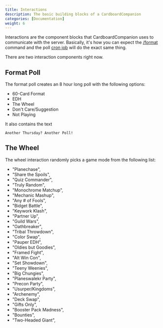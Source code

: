 ```yaml
---
title: Interactions
description: The basic building blocks of a CardboardCompanion
categories: [Documentation]
weight: 6
---
```


Interactions are the component blocks that CardboardCompanion uses to communicate with
the server. Basically, it's how you can expect the [/format](/docs/users-guide/commands#format)
command and the poll [cron job](/docs/users-guide/cron-jobs/) will do the exact same thing.

There are two interaction components right now.

## Format Poll

The format poll creates an 8 hour long poll with the following options:

- 60-Card Format
- EDH
- The Wheel
- Don't Care/Suggestion
- Not Playing

It also contains the text

```
Another Thursday? Another Poll!
```

## The Wheel

The wheel interaction randomly picks a game mode from the following list:

- "Planechase",
- "Share the Spoils",
- "Quiz Commander",
- "Truly Random",
- "Monochrome Matchup",
- "Mechanic Mashup",
- "Any # of Fools",
- "Bidget Battle",
- "Keywork Klash",
- "Partner Up",
- "Guild Wars",
- "Oathbreaker",
- "Tribal Throwdown",
- "Color Swap",
- "Pauper EDH",
- "Oldies but Goodies",
- "Framed Fight",
- "Alt Win Con",
- "Set Showdown",
- "Teeny Weenies",
- "Big Chungies",
- "Planeswalekr Party",
- "Precon Party",
- "Usurper/Kingdoms",
- "Archenemy",
- "Deck Swap",
- "Gifts Only",
- "Booster Pack Madness",
- "Bounties",
- "Two-Headed Giant",
